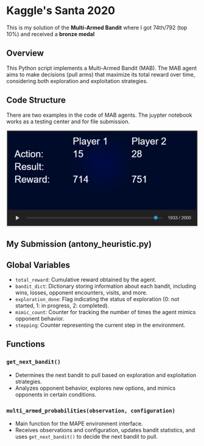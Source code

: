 #  Kaggle's Santa 2020

This is my solution of the **Multi-Armed Bandit** where I got 74th/792 (top 10%) and received a **bronze medal**

## Overview

This Python script implements a Multi-Armed Bandit (MAB).
The MAB agent aims to make decisions (pull arms) that maximize its total reward over time, considering both exploration and exploitation strategies.

## Code Structure

There are two examples in the code of MAB agents. The juypter notebook works as a testing center and for file submission.

![ml_definition.png](mab_rendered.png)

## My Submission (antony_heuristic.py)
## Global Variables

- `total_reward`: Cumulative reward obtained by the agent.
- `bandit_dict`: Dictionary storing information about each bandit, including wins, losses, opponent encounters, visits, and more.
- `exploration_done`: Flag indicating the status of exploration (0: not started, 1: in progress, 2: completed).
- `mimic_count`: Counter for tracking the number of times the agent mimics opponent behavior.
- `stepping`: Counter representing the current step in the environment.

## Functions

### `get_next_bandit()`

- Determines the next bandit to pull based on exploration and exploitation strategies.
- Analyzes opponent behavior, explores new options, and mimics opponents in certain conditions.

### `multi_armed_probabilities(observation, configuration)`

- Main function for the MAPE environment interface.
- Receives observations and configuration, updates bandit statistics, and uses `get_next_bandit()` to decide the next bandit to pull.

